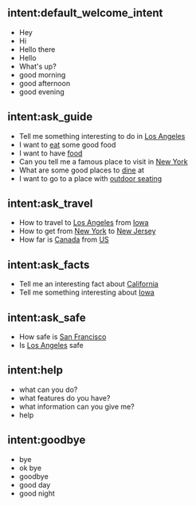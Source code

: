 ## intent:default_welcome_intent
- Hey
- Hi
- Hello there
- Hello
- What's up?
- good morning
- good afternoon
- good evening

## intent:ask_guide
- Tell me something interesting to do in [Los Angeles](loc)
- I want to [eat](activity) some good food
- I want to have [food](activity)
- Can you tell me a famous place to visit in [New York](loc)
- What are some good places to [dine](activity) at
- I want to go to a place with [outdoor seating](outdoor_seating)

## intent:ask_travel
- How to travel to [Los Angeles](loc) from [Iowa](loc)
- How to get from [New York](loc) to [New Jersey](loc)
- How far is [Canada](loc) from [US](loc)

## intent:ask_facts
- Tell me an interesting fact about [California](loc)
- Tell me something interesting about [Iowa](loc)

## intent:ask_safe
- How safe is [San Francisco](loc)
- Is [Los Angeles](loc) safe

## intent:help
- what can you do?
- what features do you have?
- what information can you give me?
- help

## intent:goodbye
- bye
- ok bye
- goodbye
- good day
- good night